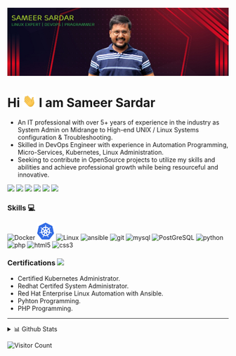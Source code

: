 ![alt text](https://github.com/sameer615/sameer615/blob/main/cover-git.jpg)

# Hi <img src="https://raw.githubusercontent.com/ABSphreak/ABSphreak/master/gifs/Hi.gif" width="30px"> I am Sameer Sardar

* An IT professional with over 5+ years of experience in the industry as System Admin on Midrange to High-end UNIX / Linux Systems configuration & Troubleshooting. 
* Skilled in DevOps Engineer with experience in Automation Programming, Micro-Services, Kubernetes, Linux Administration.
* Seeking to contribute in OpenSource projects to utilize my skills and abilities and achieve professional growth while being resourceful and innovative.

[<img height="70" src="https://img.icons8.com/doodle/480/000000/follow--v1.png" />][Hash]
[<img height="30" src="https://www.transparentpng.com/thumb/twitter/twitter-bird-logo-pictures-0.png" />][Twitter]
[<img height="30" src="https://www.transparentpng.com/thumb/linkedin/linkedin-icon-png-4.png" />][LinkedIn]
[<img height="30" src="https://www.transparentpng.com/thumb/facebook-logo-png/facebook-logo-free-download-transparent-3.png" />][Facebook]
[<img height="30" src="https://www.transparentpng.com/thumb/logo-instagram/z75gfy-instagram-logo-png.png" />][Instagram]
[<img height="30" src="https://www.transparentpng.com/thumb/email-logo/red-gmail-logo-png--Svs0aJ.png" />][Gmail]



### Skills 💻

<p align="left">
<img src="https://cdn3.iconfinder.com/data/icons/logos-and-brands-adobe/512/97_Docker-512.png" alt="Docker" width="40" height="40"/>
<img src="https://github.com/kubernetes/kubernetes/blob/master/logo/logo_with_border.svg" alt="Docker" width="40" height="40"/>
 <img src="https://png2.cleanpng.com/sh/e82f3c05253ac070534e8dc236d16692/L0KzQYi4UsE4N5I8TpGAYUO6Q7LoVshjO2g8S5C6NkC7Q4i4VsE2OWQ6TqoEM0S4R4G5TwBvbz==/5a373aa68b3773.1608371615135689345702.png" alt="Linux" width="40" height="40"/> 
 <img src="https://banner2.cleanpng.com/20180419/tre/kisspng-ansible-openshift-g2-technology-group-logo-configu-special-event-5ad8472b8c22b9.981464891524123435574.jpg" alt="ansible" height="40"/> 
 <img src="https://www.vectorlogo.zone/logos/git-scm/git-scm-icon.svg" alt="git" width="40" height="40"/> 
<img src="https://i.pinimg.com/originals/50/f1/58/50f1582a95bdac10f1c3fa295c8b947b.png" alt="mysql" width="40" height="40"/>
<img src="https://upload.wikimedia.org/wikipedia/commons/2/29/Postgresql_elephant.svg" alt="PostGreSQL" width="40" height="40"/>
<img src="https://cdn3.iconfinder.com/data/icons/logos-and-brands-adobe/512/267_Python-512.png" alt="python" width="40" height="40"/> 
<img src="https://www.php.net//images/logos/php-logo.svg" alt="php" width="40" height="40"/> 
<img src="https://upload.wikimedia.org/wikipedia/commons/thumb/6/61/HTML5_logo_and_wordmark.svg/512px-HTML5_logo_and_wordmark.svg.png" alt="html5" height="40"/> 
<img src="https://upload.wikimedia.org/wikipedia/commons/thumb/d/d5/CSS3_logo_and_wordmark.svg/1200px-CSS3_logo_and_wordmark.svg.png" alt="css3" height="40"/> 

 

</p>

### Certifications <img height="20"  src="https://img.icons8.com/carbon-copy/100/000000/certificate.png"/>

* Certified Kubernetes Administrator.
* Redhat Certifed System Administrator.
* Red Hat Enterprise Linux Automation with Ansible.
* Pyhton Programming.
* PHP Programming.

---


 <details>
<summary>📊 Github Stats</summary>

<p align="center"> <img src="https://github-readme-stats.vercel.app/api?username=sameer615&show_icons=true&theme=gotham" alt="Sameer Sardar | Stats" />

</details>


 ![Visitor Count](https://profile-counter.glitch.me/{sameer615}/count.svg)


[Twitter]: https://twitter.com/sameer_sardar00
[Gmail]: mailto:sameersardar2410@gmail.com
[Linkedin]: https://www.linkedin.com/in/sameer615
[Facebook]: https://www.facebook.com/sameer615
[Instagram]: https://www.facebook.com/sameer_sardar
[Hash]: #

<!--<h3 align="center">Show some &nbsp;❤️&nbsp; by starring some of the repositories!</h3> -->
